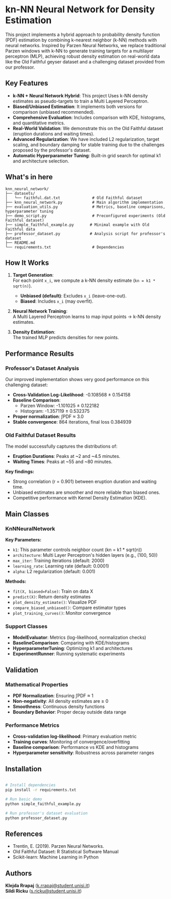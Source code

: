# kn-NN Neural Network for Density Estimation

This project implements a hybrid approach to probability density function (PDF) estimation by combining k-nearest neighbor (k-NN) methods with neural networks. Inspired by Parzen Neural Networks, we replace traditional Parzen windows with k-NN to generate training targets for a multilayer perceptron (MLP), achieving robust density estimation on real-world data like the Old Faithful geyser dataset and a challenging dataset provided from our professor.

## Key Features
- **k-NN + Neural Network Hybrid**: This project Uses k-NN density estimates as pseudo-targets to train a Multi Layered Perceptron.
- **Biased/Unbiased Estimation**: It implements both versions for comparison (unbiased recommended).
- **Comprehensive Evaluation**: Includes comparison with KDE, histograms, and quantitative metrics.
- **Real-World Validation**: We demonstrate this on the Old Faithful dataset (eruption durations and waiting times).
- **Advanced Regularization**: We have included L2 regularization, target scaling, and boundary damping for stable training due to the challenges proposed by the professor's dataset.
- **Automatic Hyperparameter Tuning**: Built-in grid search for optimal k1 and architecture selection.

## What's in here
```
knn_neural_network/
├── datasets/
│   └── faithful.dat.txt              # Old Faithful dataset
├── knn_neural_network.py             # Main algorithm implementation
├── evaluation_utils.py               # Metrics, baseline comparisons, hyperparameter tuning
├── demo_script.py                    # Preconfigured experiments (Old Faithful dataset)
├── simple_faithful_example.py       # Minimal example with Old Faithful data
├── professor_dataset.py             # Analysis script for professor's dataset
├── README.md
└── requirements.txt                  # Dependencies
```

## How It Works
1. **Target Generation**:  
   For each point `x_i`, we compute a k-NN density estimate (`kn = k1 * sqrt(n)`).  
   - **Unbiased (default)**: Excludes `x_i` (leave-one-out).  
   - **Biased**: Includes `x_i` (may overfit).  

2. **Neural Network Training**:  
   A Multi Layered Perceptron learns to map input points → k-NN density estimates.  

3. **Density Estimation**:  
   The trained MLP predicts densities for new points.  

## Performance Results

### Professor's Dataset Analysis
Our improved implementation shows very good performance on this challenging dataset:

- **Cross-Validation Log-Likelihood**: -0.108568 ± 0.154158
- **Baseline Comparison**:
  - Parzen Window: -1.101025 ± 0.122182
  - Histogram: -1.357119 ± 0.532375
- **Proper normalization**: ∫PDF ≈ 3.0
- **Stable convergence**: 864 iterations, final loss 0.384939

### Old Faithful Dataset Results
The model successfully captures the distributions of:
- **Eruption Durations**: Peaks at ~2 and ~4.5 minutes.
- **Waiting Times**: Peaks at ~55 and ~80 minutes.  

**Key findings:**
- Strong correlation (r = 0.901) between eruption duration and waiting time.
- Unbiased estimates are smoother and more reliable than biased ones.
- Competitive performance with Kernel Density Estimation (KDE).  

## Main Classes

### KnNNeuralNetwork
**Key Parameters:**
- `k1`: This parameter controls neighbor count (kn = k1 * sqrt(n))
- `architecture`: Multi Layer Perceptron's hidden layers (e.g., (100, 50))
- `max_iter`: Training iterations (default: 2000)
- `learning_rate`: Learning rate (default: 0.0001)
- `alpha`: L2 regularization (default: 0.001)

**Methods:**
- `fit(X, biased=False)`: Train on data X
- `predict(X)`: Return density estimates
- `plot_density_estimate()`: Visualize PDF
- `compare_biased_unbiased()`: Compare estimator types
- `plot_training_curves()`: Monitor convergence

### Support Classes
- **ModelEvaluator**: Metrics (log-likelihood, normalization checks)
- **BaselineComparison**: Comparing with KDE/histograms
- **HyperparameterTuning**: Optimizing k1 and architectures
- **ExperimentRunner**: Running systematic experiments

## Validation

### Mathematical Properties
- **PDF Normalization**: Ensuring ∫PDF ≈ 1
- **Non-negativity**: All density estimates are ≥ 0
- **Smoothness**: Continuous density functions
- **Boundary Behavior**: Proper decay outside data range

### Performance Metrics
- **Cross-validation log-likelihood**: Primary evaluation metric
- **Training curves**: Monitoring of convergence/overfitting
- **Baseline comparison**: Performance vs KDE and histograms
- **Hyperparameter sensitivity**: Robustness across parameter ranges

## Installation

```bash

# Install dependencies
pip install -r requirements.txt

# Run basic demo
python simple_faithful_example.py

# Run professor's dataset evaluation
python professor_dataset.py

```

## References
- Trentin, E. (2019). Parzen Neural Networks. 
- Old Faithful Dataset: R Statistical Software Manual
- Scikit-learn: Machine Learning in Python

## Authors
**Klejda Rrapaj** (k.rrapaj@student.unisi.it)  
**Sildi Ricku** (s.ricku@student.unisi.it)
